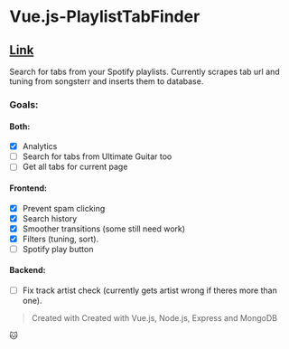 # Vue.js-PlaylistTabFinder

## [Link](https://playlisttabfinder.now.sh/)

Search for tabs from your Spotify playlists. Currently scrapes tab url and tuning from songsterr and inserts them to database.

### Goals:
#### Both:
- [x] Analytics
- [ ] Search for tabs from Ultimate Guitar too
- [ ] Get all tabs for current page
#### Frontend:
- [x] Prevent spam clicking
- [x] Search history
- [x] Smoother transitions (some still need work)
- [x] Filters (tuning, sort).
- [ ] Spotify play button
#### Backend:
- [ ] Fix track artist check (currently gets artist wrong if theres more than one).

> Created with Created with Vue.js, Node.js, Express and MongoDB

:cat:
